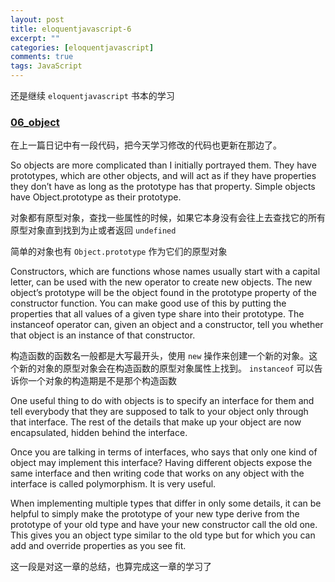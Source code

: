 ```yaml
---
layout: post
title: eloquentjavascript-6
excerpt: ""
categories: [eloquentjavascript]
comments: true
tags: JavaScript
---
```


还是继续 `eloquentjavascript` 书本的学习

### [06_object](http://eloquentjavascript.net/06_object.html)

在上一篇日记中有一段代码，把今天学习修改的代码也更新在那边了。

So objects are more complicated than I initially portrayed them. They have prototypes, which are other objects, and will act as if they have properties they don’t have as long as the prototype has that property. Simple objects have Object.prototype as their prototype.

对象都有原型对象，查找一些属性的时候，如果它本身没有会往上去查找它的所有原型对象直到找到为止或者返回 `undefined`

简单的对象也有 `Object.prototype` 作为它们的原型对象

Constructors, which are functions whose names usually start with a capital letter, can be used with the new operator to create new objects. The new object’s prototype will be the object found in the prototype property of the constructor function. You can make good use of this by putting the properties that all values of a given type share into their prototype. The instanceof operator can, given an object and a constructor, tell you whether that object is an instance of that constructor.

构造函数的函数名一般都是大写最开头，使用 `new` 操作来创建一个新的对象。这个新的对象的原型对象会在构造函数的原型对象属性上找到。 `instanceof` 可以告诉你一个对象的构造期是不是那个构造函数

One useful thing to do with objects is to specify an interface for them and tell everybody that they are supposed to talk to your object only through that interface. The rest of the details that make up your object are now encapsulated, hidden behind the interface.

Once you are talking in terms of interfaces, who says that only one kind of object may implement this interface? Having different objects expose the same interface and then writing code that works on any object with the interface is called polymorphism. It is very useful.

When implementing multiple types that differ in only some details, it can be helpful to simply make the prototype of your new type derive from the prototype of your old type and have your new constructor call the old one. This gives you an object type similar to the old type but for which you can add and override properties as you see fit.

这一段是对这一章的总结，也算完成这一章的学习了
